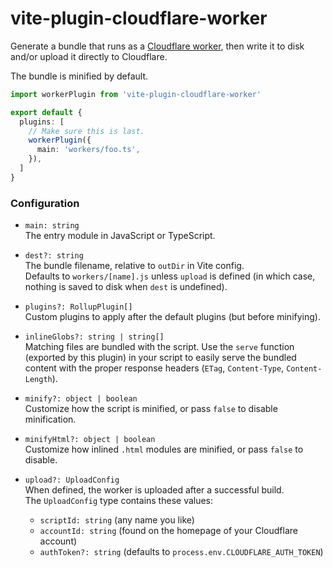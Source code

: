 # vite-plugin-cloudflare-worker

Generate a bundle that runs as a [Cloudflare worker][1], then write it to disk
and/or upload it directly to Cloudflare.

The bundle is minified by default.

[1]: https://developers.cloudflare.com/workers/

```ts
import workerPlugin from 'vite-plugin-cloudflare-worker'

export default {
  plugins: [
    // Make sure this is last.
    workerPlugin({
      main: 'workers/foo.ts',
    }),
  ]
}
```

### Configuration

- `main: string`  
  The entry module in JavaScript or TypeScript.

- `dest?: string`  
  The bundle filename, relative to `outDir` in Vite config.  
  Defaults to `workers/[name].js` unless `upload` is defined (in which case,
  nothing is saved to disk when `dest` is undefined).

- `plugins?: RollupPlugin[]`  
  Custom plugins to apply after the default plugins (but before minifying).

- `inlineGlobs?: string | string[]`  
  Matching files are bundled with the script. Use the `serve` function (exported
  by this plugin) in your script to easily serve the bundled content with the
  proper response headers (`ETag`, `Content-Type`, `Content-Length`).

- `minify?: object | boolean`  
  Customize how the script is minified, or pass `false` to disable minification.

- `minifyHtml?: object | boolean`  
  Customize how inlined `.html` modules are minified, or pass `false` to disable.

- `upload?: UploadConfig`  
  When defined, the worker is uploaded after a successful build.  
  The `UploadConfig` type contains these values:  
    - `scriptId: string` (any name you like)
    - `accountId: string` (found on the homepage of your Cloudflare account)
    - `authToken?: string` (defaults to `process.env.CLOUDFLARE_AUTH_TOKEN`)

